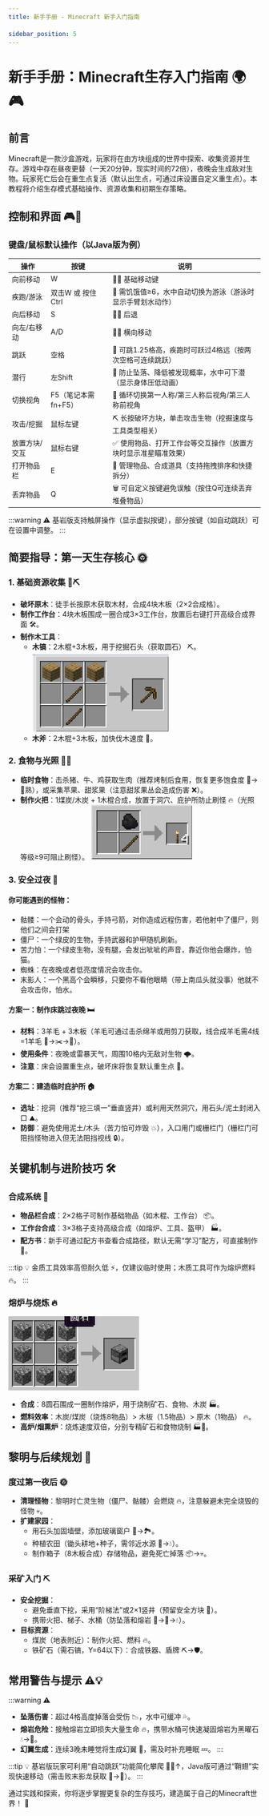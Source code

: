 ```yaml
---
title: 新手手册 - Minecraft 新手入门指南

sidebar_position: 5
---
```

# 新手手册：Minecraft生存入门指南 🌍🎮

## 前言

Minecraft是一款沙盒游戏，玩家将在由方块组成的世界中探索、收集资源并生存。游戏中存在昼夜更替（一天20分钟，现实时间的72倍），夜晚会生成敌对生物。玩家死亡后会在重生点复活（默认出生点，可通过床设置自定义重生点）。本教程将介绍生存模式基础操作、资源收集和初期生存策略。

## 控制和界面 🎮🔑

### 键盘/鼠标默认操作（以Java版为例）


| 操作          | 按键                | 说明                                                            |
| ------------- | ------------------- | --------------------------------------------------------------- |
| 向前移动      | W                   | 🚶‍♂️ 基础移动键                                             |
| 疾跑/游泳     | 双击W 或 按住Ctrl   | 🏃 需饥饿值≥6，水中自动切换为游泳（游泳时显示手臂划水动作）    |
| 向后移动      | S                   | 🚶‍♂️ 后退                                                   |
| 向左/右移动   | A/D                 | 🚶‍♂️ 横向移动                                               |
| 跳跃          | 空格                | 🤸 可跳1.25格高，疾跑时可跃过4格远（按两次空格可连续跳跃）      |
| 潜行          | 左Shift             | 👾 防止坠落、降低被发现概率，水中可下潜（显示身体压低动画）     |
| 切换视角      | F5（笔记本需fn+F5） | 👀 循环切换第一人称/第三人称后视角/第三人称前视角               |
| 攻击/挖掘     | 鼠标左键            | ⛏️ 长按破坏方块，单击攻击生物（挖掘速度与工具类型相关）       |
| 放置方块/交互 | 鼠标右键            | ✅ 使用物品、打开工作台等交互操作（放置方块时显示准星瞄准效果） |
| 打开物品栏    | E                   | 🧰 管理物品、合成道具（支持拖拽排序和快捷拆分）                 |
| 丢弃物品      | Q                   | 🗑️ 可自定义按键避免误触（按住Q可连续丢弃堆叠物品）            |

:::warning ⚠️
基岩版支持触屏操作（显示虚拟按键），部分按键（如自动跳跃）可在设置中调整。
:::

## 简要指导：第一天生存核心 🌞

### 1. 基础资源收集 🌳⛏️

- **破坏原木**：徒手长按原木获取木材，合成4块木板（2×2合成格）。
- **制作工作台**：4块木板围成一圈合成3×3工作台，放置后右键打开高级合成界面 🛠️。
- **制作木工具**：
  - **木镐**：2木棍+3木板，用于挖掘石头（获取圆石） ⛏️。![木镐的合成表](./assets/pickaxe_recipe.png)
  - **木斧**：2木棍+3木板，加快伐木速度 🌲。

### 2. 食物与光照 🍖🔥

- **临时食物**：击杀猪、牛、鸡获取生肉（推荐烤制后食用，恢复更多饱食度 🍖→🍖熟），或采集苹果、甜浆果（注意甜浆果丛会造成伤害 ❌）。
- **制作火把**：1煤炭/木炭 + 1木棍合成，放置于洞穴、庇护所防止刷怪 🔥（光照等级≥9可阻止刷怪）。
![火把的合成表](./assets/torch_recipe.png)

### 3. 安全过夜 🌙

#### 你可能遇到的怪物：

* 骷髅：一个会动的骨头，手持弓箭，对你造成远程伤害，若他射中了僵尸，则他们之间会打架
* 僵尸：一个绿皮的生物，手持武器和护甲随机刷新。
* 苦力怕：一个绿皮生物，没有腿，会发出呲呲的声音，靠近你他会爆炸，怕猫。
* 蜘蛛：在夜晚或者低亮度情况会攻击你。
* 末影人：一个黑高个会瞬移，只要你不看他眼睛（带上南瓜头就没事）他就不会攻击你，怕水。

#### 方案一：制作床跳过夜晚 🛏️

- **材料**：3羊毛 + 3木板（羊毛可通过击杀绵羊或用剪刀获取，线合成羊毛需4线=1羊毛 🐑→✂️→🧵）。
- **使用条件**：夜晚或雷暴天气，周围10格内无敌对生物 🌩️。
- **注意**：床会设置重生点，破坏床将恢复默认重生点 🌟。

#### 方案二：建造临时庇护所 🏠

- **选址**：挖洞（推荐“挖三填一”垂直竖井）或利用天然洞穴，用石头/泥土封闭入口 ⛰️。
- **防御**：避免使用泥土/木头（苦力怕可炸毁 💥），入口用门或栅栏门（栅栏门可阻挡怪物进入但无法阻挡视线 🔒）。

## 关键机制与进阶技巧 🛠️

### 合成系统 🧩

- **物品栏合成**：2×2格子可制作基础物品（如木棍、工作台） 📦。
- **工作台合成**：3×3格子支持高级合成（如熔炉、工具、盔甲） 🏭。
- **配方书**：新手可通过配方书查看合成路径，默认无需“学习”配方，可直接制作 📖。

:::tip 💡
金质工具效率高但耐久低 ⚡，仅建议临时使用；木质工具可作为熔炉燃料 🔥。
:::

### 熔炉与烧炼 🔥

![熔炉的合成表](./assets/furnace_recipe.png)

- **合成**：8圆石围成一圈制作熔炉，用于烧制矿石、食物、木炭 🏭。
- **燃料效率**：木炭/煤炭（烧炼8物品）> 木板（1.5物品）> 原木（1物品） 🔥。
- **高炉/烟熏炉**：烧炼速度双倍，分别专精矿石和食物烧制 🏭🔄。

## 黎明与后续规划 🌅

### 度过第一夜后 🌞

- **清理怪物**：黎明时亡灵生物（僵尸、骷髅）会燃烧 🔥，注意躲避未完全烧毁的怪物 💀。
- **扩建家园**：
  - 用石头加固墙壁，添加玻璃窗户 🧱→🏞️。
  - 种植农田（锄头耕地+种子，需邻近水源 🌱→💧）。
  - 制作箱子（8木板合成）存储物品，避免死亡掉落 📦→💀。

### 采矿入门 ⛏️

- **安全挖掘**：
  - 避免垂直下挖，采用“阶梯法”或2×1竖井（预留安全方块 🚧）。
  - 携带火把、梯子、水桶（防坠落和熔岩 🔦→🧰→💧）。
- **目标资源**：
  - 煤炭（地表附近）：制作火把、燃料 🔥。
  - 铁矿石（需石镐，Y=64以下）：合成铁器、盾牌 ⛏️→🛡️。

## 常用警告与提示 ⚠️💡

:::warning ⚠️

- **坠落伤害**：超过4格高度掉落会受伤 📉，水中可缓冲 💦。
- **熔岩危险**：接触熔岩立即损失大量生命 🔥，携带水桶可快速凝固熔岩为黑曜石 💧→🌋。
- **幻翼生成**：连续3晚未睡觉将生成幻翼 🦇，需及时补充睡眠 💤。
  :::

:::tip 💡
基岩版玩家可利用“自动跳跃”功能简化攀爬 🚶‍♂️↑，Java版可通过“鞘翅”实现快速移动（需击败末影龙获取 🦅→🐉）。
:::


通过实践和探索，你将逐步掌握更复杂的生存技巧，建造属于自己的Minecraft世界！ 🌟
